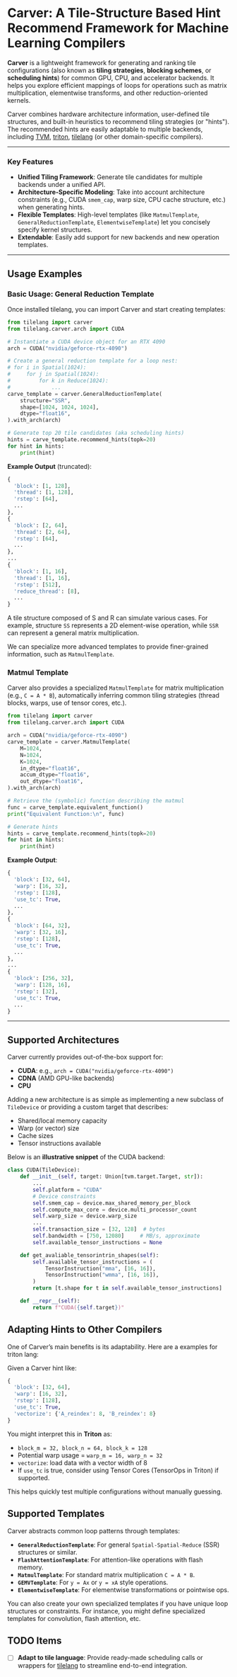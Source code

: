 # Carver: A Tile-Structure Based Hint Recommend Framework for Machine Learning Compilers

**Carver** is a lightweight framework for generating and ranking tile configurations (also known as **tiling strategies**, **blocking schemes**, or **scheduling hints**) for common GPU, CPU, and accelerator backends. It helps you explore efficient mappings of loops for operations such as matrix multiplication, elementwise transforms, and other reduction-oriented kernels. 

Carver combines hardware architecture information, user-defined tile structures, and built-in heuristics to recommend tiling strategies (or "hints"). The recommended hints are easily adaptable to multiple backends, including [TVM](https://tvm.apache.org/), [triton](https://github.com/openai/triton), [tilelang](https://github.com/LeiYanggh/tilelang) (or other domain-specific compilers).

---

### Key Features
- **Unified Tiling Framework**: Generate tile candidates for multiple backends under a unified API.
- **Architecture-Specific Modeling**: Take into account architecture constraints (e.g., CUDA `smem_cap`, warp size, CPU cache structure, etc.) when generating hints.
- **Flexible Templates**: High-level templates (like `MatmulTemplate`, `GeneralReductionTemplate`, `ElementwiseTemplate`) let you concisely specify kernel structures.
- **Extendable**: Easily add support for new backends and new operation templates.

---

## Usage Examples

### Basic Usage: General Reduction Template

Once installed tilelang, you can import Carver and start creating templates:

```python
from tilelang import carver
from tilelang.carver.arch import CUDA

# Instantiate a CUDA device object for an RTX 4090
arch = CUDA("nvidia/geforce-rtx-4090")

# Create a general reduction template for a loop nest:
# for i in Spatial(1024):
#     for j in Spatial(1024):
#         for k in Reduce(1024):
#             ...
carve_template = carver.GeneralReductionTemplate(
    structure="SSR",          
    shape=[1024, 1024, 1024], 
    dtype="float16",
).with_arch(arch)

# Generate top 20 tile candidates (aka scheduling hints)
hints = carve_template.recommend_hints(topk=20)
for hint in hints:
    print(hint)
```

**Example Output** (truncated):
```python
{
  'block': [1, 128],
  'thread': [1, 128],
  'rstep': [64],
  ...
},
{
  'block': [2, 64],
  'thread': [2, 64],
  'rstep': [64],
  ...
},
...
{
  'block': [1, 16],
  'thread': [1, 16],
  'rstep': [512],
  'reduce_thread': [8],
  ...
}
```

A tile structure composed of S and R can simulate various cases. For example, structure `SS` represents a 2D element-wise operation, while `SSR` can represent a general matrix multiplication.

We can specialize more advanced templates to provide finer-grained information, such as `MatmulTemplate`.


### Matmul Template

Carver also provides a specialized `MatmulTemplate` for matrix multiplication (e.g., `C = A * B`), automatically inferring common tiling strategies (thread blocks, warps, use of tensor cores, etc.).

```python
from tilelang import carver
from tilelang.carver.arch import CUDA

arch = CUDA("nvidia/geforce-rtx-4090")
carve_template = carver.MatmulTemplate(
    M=1024,
    N=1024,
    K=1024,
    in_dtype="float16",
    accum_dtype="float16",
    out_dtype="float16",
).with_arch(arch)

# Retrieve the (symbolic) function describing the matmul
func = carve_template.equivalent_function()
print("Equivalent Function:\n", func)

# Generate hints
hints = carve_template.recommend_hints(topk=20)
for hint in hints:
    print(hint)
```

**Example Output**:
```python
{
  'block': [32, 64],
  'warp': [16, 32],
  'rstep': [128],
  'use_tc': True,
  ...
},
{
  'block': [64, 32],
  'warp': [32, 16],
  'rstep': [128],
  'use_tc': True,
  ...
},
...
{
  'block': [256, 32],
  'warp': [128, 16],
  'rstep': [32],
  'use_tc': True,
  ...
}
```

---

## Supported Architectures

Carver currently provides out-of-the-box support for:
- **CUDA**: e.g., `arch = CUDA("nvidia/geforce-rtx-4090")`
- **CDNA** (AMD GPU-like backends)
- **CPU**

Adding a new architecture is as simple as implementing a new subclass of `TileDevice` or providing a custom target that describes:
- Shared/local memory capacity
- Warp (or vector) size
- Cache sizes
- Tensor instructions available

Below is an **illustrative snippet** of the CUDA backend:
```python
class CUDA(TileDevice):
    def __init__(self, target: Union[tvm.target.Target, str]):
        ...
        self.platform = "CUDA"
        # Device constraints
        self.smem_cap = device.max_shared_memory_per_block
        self.compute_max_core = device.multi_processor_count
        self.warp_size = device.warp_size
        ...
        self.transaction_size = [32, 128]  # bytes
        self.bandwidth = [750, 12080]     # MB/s, approximate
        self.available_tensor_instructions = None

    def get_avaliable_tensorintrin_shapes(self):
        self.available_tensor_instructions = (
            TensorInstruction("mma", [16, 16]),
            TensorInstruction("wmma", [16, 16]),
        )
        return [t.shape for t in self.available_tensor_instructions]

    def __repr__(self):
        return f"CUDA({self.target})"
```

## Adapting Hints to Other Compilers

One of Carver’s main benefits is its adaptability. Here are a examples for triton lang:

Given a Carver hint like:
```python
{
  'block': [32, 64],
  'warp': [16, 32],
  'rstep': [128],
  'use_tc': True,
  'vectorize': {'A_reindex': 8, 'B_reindex': 8}
}
```
You might interpret this in **Triton** as:
- `block_m = 32, block_n = 64, block_k = 128`
- Potential warp usage = `warp_m = 16, warp_n = 32`
- `vectorize`: load data with a vector width of 8
- If `use_tc` is true, consider using Tensor Cores (TensorOps in Triton) if supported.

This helps quickly test multiple configurations without manually guessing.



## Supported Templates

Carver abstracts common loop patterns through templates:
- **`GeneralReductionTemplate`**: For general `Spatial-Spatial-Reduce` (SSR) structures or similar.
- **`FlashAttentionTemplate`**: For attention-like operations with flash memory.
- **`MatmulTemplate`**: For standard matrix multiplication `C = A * B`.
- **`GEMVTemplate`**: For `y = Ax` or `y = xA` style operations.
- **`ElementwiseTemplate`**: For elementwise transformations or pointwise ops.

You can also create your own specialized templates if you have unique loop structures or constraints. For instance, you might define specialized templates for convolution, flash attention, etc.


## TODO Items

- [ ] **Adapt to tile language**: Provide ready-made scheduling calls or wrappers for [tilelang](https://github.com/LeiYanggh/tilelang) to streamline end-to-end integration.

